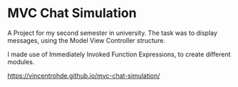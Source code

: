 # MVC Chat Simulation
A Project for my second semester in university. The task was to display 
messages, using the Model View Controller structure.

I made use of Immediately Invoked 
Function Expressions, to create different modules.

https://vincentrohde.github.io/mvc-chat-simulation/
